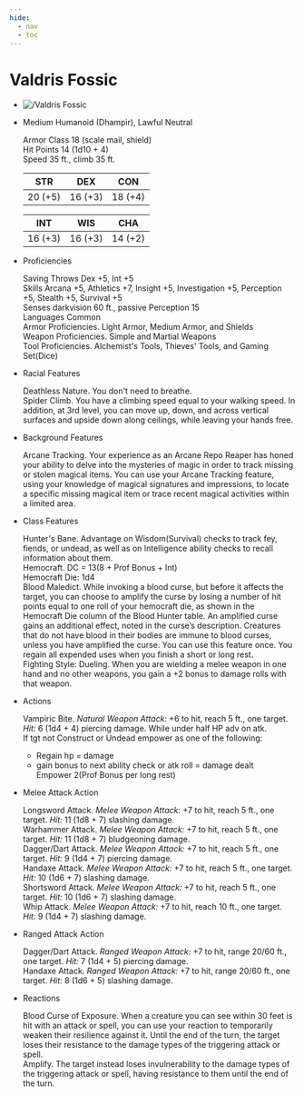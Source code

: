 ```yaml
---
hide:
  - nav
  - toc
---
```


# Valdris Fossic

<div class="grid cards" markdown>

-   
    <img src="https://half-guinea-press.github.io/Nightmare_Campaign/images/Valdris Fossic.jpg" alt="/Valdris Fossic">

-   Medium Humanoid (Dhampir), Lawful Neutral
    
    Armor Class 18 (scale mail, shield)<br>
    Hit Points 14 (1d10 + 4)<br>
    Speed 35 ft., climb 35 ft.<br>
    
    |STR|DEX|CON|
    |:---:|:---:|:---:|
    |20 (+5)|16 (+3)|18 (+4)|

    |INT|WIS|CHA|
    |:---:|:---:|:---:|
    |16 (+3)|16 (+3)|14 (+2)|
    
-   Proficiencies

    Saving Throws Dex +5, Int +5<br>
    Skills Arcana +5, Athletics +7, Insight +5, Investigation +5, Perception +5, Stealth +5, Survival +5<br>
    Senses darkvision 60 ft., passive Perception 15<br>
    Languages Common<br>
    Armor Proficiencies. Light Armor, Medium Armor, and Shields<br>
    Weapon Proficiencies. Simple and Martial Weapons<br>
    Tool Proficiencies. Alchemist's Tools, Thieves' Tools, and Gaming Set(Dice)<br>

-   Racial Features

    Deathless Nature. You don't need to breathe.<br>
    Spider Climb. You have a climbing speed equal to your walking speed. In addition, at 3rd level, you can move up, down, and across vertical surfaces and upside down along ceilings, while leaving your hands free.

-   Background Features

    Arcane Tracking. Your experience as an Arcane Repo Reaper has honed your ability to delve into the mysteries of magic in order to track missing or stolen magical items. You can use your Arcane Tracking feature, using your knowledge of magical signatures and impressions, to locate a specific missing magical item or trace recent magical activities within a limited area.

-   Class Features

    Hunter's Bane. Advantage on Wisdom(Survival) checks to track fey, fiends, or undead, as well as on Intelligence ability checks to recall information about them.<br>
    Hemocraft. DC = 13(8 + Prof Bonus + Int)<br>
    Hemocraft Die: 1d4<br>
    Blood Maledict. While invoking a blood curse, but before it affects the target, you can choose to amplify the curse by losing a number of hit points equal to one roll of your hemocraft die, as shown in the Hemocraft Die column of the Blood Hunter table. An amplified curse gains an additional effect, noted in the curse’s description. Creatures that do not have blood in their bodies are immune to blood curses, unless you have amplified the curse. You can use this feature once. You regain all expended uses when you finish a short or long rest.<br>
    Fighting Style: Dueling. When you are wielding a melee weapon in one hand and no other weapons, you gain a +2 bonus to damage rolls with that weapon.<br>
    
    
-   Actions

    Vampiric Bite. _Natural Weapon Attack:_ +6 to hit, reach 5 ft., one target. _Hit:_ 6 (1d4 + 4) piercing damage. While under half HP adv on atk.<br>
    If tgt not Construct or Undead empower as one of the following: <br>
    - Regain hp = damage<br>
    - gain bonus to next ability check or atk roll = damage dealt <br>
    Empower 2(Prof Bonus per long rest)<br>

-   Melee Attack Action
  
    Longsword Attack. _Melee Weapon Attack:_ +7 to hit, reach 5 ft., one target. _Hit:_ 11 (1d8 + 7) slashing damage.<br>
    Warhammer Attack. _Melee Weapon Attack:_ +7 to hit, reach 5 ft., one target. _Hit:_ 11 (1d8 + 7) bludgeoning damage.<br>
    Dagger/Dart Attack. _Melee Weapon Attack:_ +7 to hit, reach 5 ft., one target. _Hit:_ 9 (1d4 + 7) piercing damage.<br>
    Handaxe Attack. _Melee Weapon Attack:_ +7 to hit, reach 5 ft., one target. _Hit:_ 10 (1d6 + 7) slashing damage.<br>
    Shortsword Attack. _Melee Weapon Attack:_ +7 to hit, reach 5 ft., one target. _Hit:_ 10 (1d6 + 7) slashing damage.<br>
    Whip Attack. _Melee Weapon Attack:_ +7 to hit, reach 10 ft., one target. _Hit:_ 9 (1d4 + 7) slashing damage.<br>

-   Ranged Attack Action
    
    Dagger/Dart Attack. _Ranged Weapon Attack:_ +7 to hit, range 20/60 ft., one target. _Hit:_ 7 (1d4 + 5) piercing damage.<br>
    Handaxe Attack. _Ranged Weapon Attack:_ +7 to hit, range 20/60 ft., one target. _Hit:_ 8 (1d6 + 5) slashing damage.<br>
    
-   Reactions

    Blood Curse of Exposure. When a creature you can see within 30 feet is hit with an attack or spell, you can use your reaction to temporarily weaken their resilience against it. Until the end of the turn, the target loses their resistance to the damage types of the triggering attack or spell.<br>
    Amplify. The target instead loses invulnerability to the damage types of the triggering attack or spell, having resistance to them until the end of the turn.
</div>

